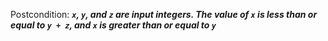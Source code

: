 Postcondition: ***`x`, `y`, and `z` are input integers. The value of `x` is less than or equal to `y + z`, and `x` is greater than or equal to `y`***
